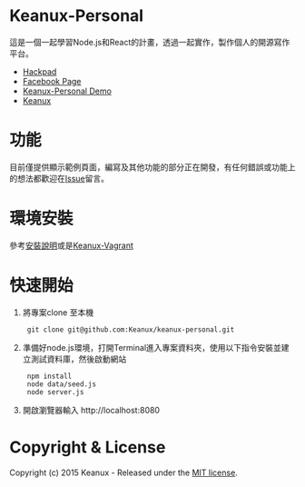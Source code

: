 # Keanux-Personal

這是一個一起學習Node.js和React的計畫，透過一起實作，製作個人的開源寫作平台。

- [Hackpad](https://keanux.hackpad.com/INTRO-rDTHFqtALl2)
- [Facebook Page](https://www.facebook.com/trykeanux)
- [Keanux-Personal Demo](http://keanux.com:8080)
- [Keanux](http://keanux.com)

# 功能

目前僅提供顯示範例頁面，編寫及其他功能的部分正在開發，有任何錯誤或功能上的想法都歡迎在[Issue](https://github.com/Keanux/keanux-personal/issues)留言。

# 環境安裝

參考[安裝說明](docs/setup.md)或是[Keanux-Vagrant](https://github.com/Keanux/keanux-vagrant)

# 快速開始

1. 將專案clone 至本機

        git clone git@github.com:Keanux/keanux-personal.git

1. 準備好node.js環境，打開Terminal進入專案資料夾，使用以下指令安裝並建立測試資料庫，然後啟動網站

        npm install
        node data/seed.js
        node server.js

1. 開啟瀏覽器輸入 http://localhost:8080

# Copyright & License

Copyright (c) 2015 Keanux - Released under the [MIT license](LICENSE).
